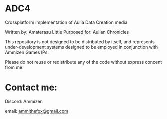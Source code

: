# ADC4
Crossplatform implementation of Aulia Data Creation media

Written by: Amaterasu Little
Purposed for: Aulian Chronicles

This repository is not designed to be distributed by itself, 
and represents under-development systems designed to be employed in conjunction with Ammizen Games IPs.

Please do not reuse or redistribute any of the code without express concent from me.
# Contact me:
Discord: Ammizen

email: ammithefox@gmail.com
